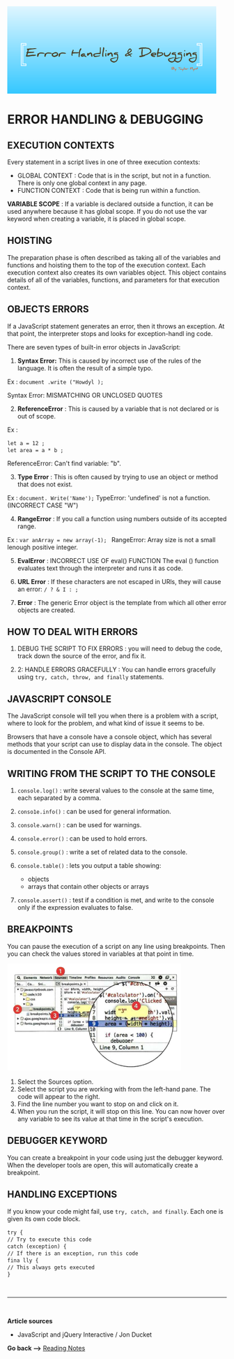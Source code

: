 ![debudding](../img201/De.png)

# ERROR HANDLING & DEBUGGING

## EXECUTION CONTEXTS

Every statement in a script lives in one of three
execution contexts:

- GLOBAL CONTEXT : Code that is in the script, but not in a function. There is only one global context in any page.
- FUNCTION CONTEXT : Code that is being run within a function.

**VARIABLE SCOPE** : If a variable is declared outside a function, it can be used anywhere because it has global scope. If you do not use the var keyword when creating a variable, it is placed in global scope.

## HOISTING

The preparation phase is often described as taking all of the variables and functions and hoisting them to the top of the execution context.
Each execution context also creates its own variables object. This object contains details of all of the variables, functions, and parameters for that execution context.

## OBJECTS ERRORS

If a JavaScript statement generates an error, then it throws an exception. At that point, the interpreter stops and looks for exception-handl ing code.

There are seven types of built-in error objects in
JavaScript:

1. **Syntax Error:**
   This is caused by incorrect use of the rules of the
   language. It is often the result of a simple typo.

Ex : `document .write ("Howdyl );`

Syntax Error: MISMATCHING OR UNCLOSED QUOTES

2. **ReferenceError** : This is caused by a variable that is not declared or is out of scope.

Ex :

```JS
let a = 12 ;
let area = a * b ;
```

ReferenceError: Can't find variable: "b".

3. **Type Error** : This is often caused by trying to use an object or method that does not exist.

Ex : `document. Write('Name');`
TypeError: 'undefined' is not a function. (INCORRECT CASE "W")

4. **RangeError** : If you call a function using numbers outside of its accepted range.

Ex : `var anArray = new array(-1); `
RangeError: Array size is not a small lenough positive integer.

5. **EvalError** :
   INCORRECT USE OF eval() FUNCTION
   The eval () function evaluates text through the
   interpreter and runs it as code.

6. **URL Error** : If these characters are not escaped in URls, they will cause an error: `/ ? & I : ;`

7. **Error** : The generic Error object is the template from which all other error objects are created.

## HOW TO DEAL WITH ERRORS

1. DEBUG THE SCRIPT TO FIX ERRORS : you will need to
   debug the code, track down the source of the error,
   and fix it.

2. 2: HANDLE ERRORS GRACEFULLY : You can handle errors gracefully using `try, catch, throw, and finally` statements.

## JAVASCRIPT CONSOLE

The JavaScript console will tell you when there is a problem with a script, where to look for the problem, and what kind of issue it seems to be.

Browsers that have a console have a console object, which has several methods that your script can use to display data in the console. The object is documented in the Console API.

## WRITING FROM THE SCRIPT TO THE CONSOLE

1. `console.log()` : write several values to the
   console at the same time, each separated by a comma.
2. `conso1e.info()` : can be used for general information.
3. `console.warn()` : can be used for warnings.
4. `console.error()` : can be used to hold errors.

5. `console.group()` : write a set of related data to the console.

6. `console.table()` : lets you output a table showing:

   - objects
   - arrays that contain other objects or arrays

7. `console.assert()` : test if a condition is met, and write to the console only if the expression
   evaluates to false.

## BREAKPOINTS

You can pause the execution of a script on any line using breakpoints. Then you can check the values stored in variables at that point in time.

![chrome](../img201/chrome1.PNG)

1. Select the Sources option.
2. Select the script you are working with from the left-hand pane. The code will appear to the right.
3. Find the line number you want to stop on and click on it.
4. When you run the script, it will stop on this line. You can now hover over any variable to see its value at that time in the script's execution.

## DEBUGGER KEYWORD

You can create a breakpoint in your code using just the debugger keyword. When the developer tools are open, this will automatically create a breakpoint.

## HANDLING EXCEPTIONS

If you know your code might fail, use `try, catch, and finally`. Each one is given its own code block.

```JS
try {
// Try to execute this code
catch (exception) {
// If there is an exception, run this code
fina lly {
// This always gets executed
}
```

<br>
<hr>
<br>

**Article sources**

- JavaScript and jQuery Interactive / Jon Ducket

**Go back -->** [Reading Notes](https://aseel-dweedar.github.io/reading-notes/)
